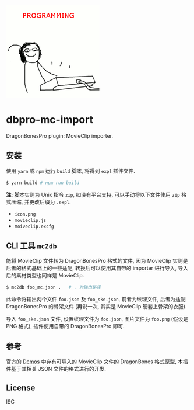 ![programming](programming.gif)

# dbpro-mc-import

DragonBonesPro plugin: MovieClip importer.

## 安装

使用 `yarn` 或 `npm` 运行 `build` 脚本, 将得到 `expl` 插件文件.

```bash
$ yarn build # npm run build
```

**注:** 脚本实则为 Unix 指令 `zip`, 如没有平台支持, 可以手动将以下文件使用 `zip`
格式压缩, 并更改后缀为 `.expl`.

* `icon.png`
* `movieclip.js`
* `moiveclip.excfg`

## CLI 工具 `mc2db`

能将 MovieClip 文件转为 DragonBonesPro 格式的文件, 因为 MovieClip
实则是后者的格式基础上的一些适配, 转换后可以使用其自带的 importer 进行导入,
导入后的素材类型也同样是 MovieClip.

```bash
$ mc2db foo_mc.json .   # . 为输出路径
```

此命令将输出两个文件 `foo.json` 及 `foo_ske.json`, 前者为纹理文件, 后者为适配
DragonBonesPro 的骨架文件 (再说一次, 其实是 MovieClip 硬套上骨架的衣服).

导入 `foo_ske.json` 文件, 设置纹理文件为 `foo.json`, 图片文件为 `foo.png`
(假设是 PNG 格式), 插件使用自带的 DragonBonesPro 即可.

## 参考

官方的 [Demos](https://github.com/DragonBones/DragonBonesJS/tree/master/Egret/Demos/resource/assets/ReplaceSlotDisplay)
中存有可导入的 MovieClip 文件的 DragonBones 格式原型, 本插件基于其相关 JSON
文件的格式进行的开发.

## License

ISC
